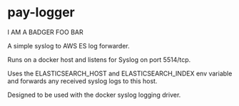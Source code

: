 # pay-logger

I AM A BADGER FOO BAR

A simple syslog to AWS ES log forwarder.

Runs on a docker host and listens for Syslog on port 5514/tcp.

Uses the ELASTICSEARCH_HOST and ELASTICSEARCH_INDEX env variable and forwards any received syslog logs to this host.

Designed to be used with the docker syslog logging driver.
